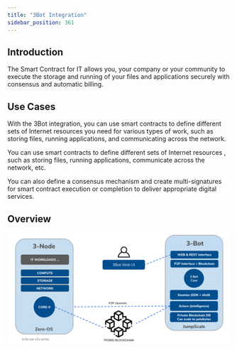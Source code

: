 ```yaml
---
title: "3Bot Integration"
sidebar_position: 361
---
```






## Introduction

The Smart Contract for IT allows you, your company or your community to execute the storage and running of your files and applications securely with consensus and automatic billing.

## Use Cases

With the 3Bot integration, you can use smart contracts to define different sets of Internet resources you need for various types of work, such as storing files, running applications, and communicating across the network.

You can use smart contracts to define different sets of Internet resources , such as storing files, running applications, communicate across the network, etc.

You can also define a consensus mechanism and create multi-signatures for smart contract execution or completion to deliver appropriate digital services.

## Overview

![](./img/smartcontract_3bot.jpg)